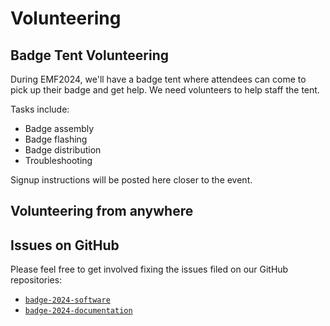 # Volunteering

## Badge Tent Volunteering

During EMF2024, we'll have a badge tent where attendees can come to pick up
their badge and get help. We need volunteers to help staff the tent.

Tasks include:

- Badge assembly
- Badge flashing
- Badge distribution
- Troubleshooting

Signup instructions will be posted here closer to the event.

## Volunteering from anywhere

## Issues on GitHub

Please feel free to get involved fixing the issues filed on our GitHub repositories:

- [`badge-2024-software`](https://github.com/emfcamp/badge-2024-software/issues)
- [`badge-2024-documentation`](https://github.com/emfcamp/badge-2024-documentation)
